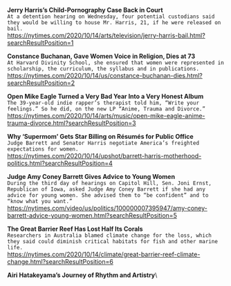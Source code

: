 **Jerry Harris’s Child-Pornography Case Back in Court**\
`At a detention hearing on Wednesday, four potential custodians said they would be willing to house Mr. Harris, 21, if he were released on bail.`\
https://nytimes.com/2020/10/14/arts/television/jerry-harris-bail.html?searchResultPosition=1

**Constance Buchanan, Gave Women Voice in Religion, Dies at 73**\
`At Harvard Divinity School, she ensured that women were represented in scholarship, the curriculum, the syllabus and in publications.`\
https://nytimes.com/2020/10/14/us/constance-buchanan-dies.html?searchResultPosition=2

**Open Mike Eagle Turned a Very Bad Year Into a Very Honest Album**\
`The 39-year-old indie rapper’s therapist told him, “Write your feelings.” So he did, on the new LP “Anime, Trauma and Divorce.”`\
https://nytimes.com/2020/10/14/arts/music/open-mike-eagle-anime-trauma-divorce.html?searchResultPosition=3

**Why ‘Supermom’ Gets Star Billing on Résumés for Public Office**\
`Judge Barrett and Senator Harris negotiate America’s freighted expectations for women.`\
https://nytimes.com/2020/10/14/upshot/barrett-harris-motherhood-politics.html?searchResultPosition=4

**Judge Amy Coney Barrett Gives Advice to Young Women**\
`During the third day of hearings on Capitol Hill, Sen. Joni Ernst, Republican of Iowa, asked Judge Amy Coney Barrett if she had any advice for young women. She advised them to “be confident” and to “know what you want.”`\
https://nytimes.com/video/us/politics/100000007395947/amy-coney-barrett-advice-young-women.html?searchResultPosition=5

**The Great Barrier Reef Has Lost Half Its Corals**\
`Researchers in Australia blamed climate change for the loss, which they said could diminish critical habitats for fish and other marine life.`\
https://nytimes.com/2020/10/14/climate/great-barrier-reef-climate-change.html?searchResultPosition=6

**Airi Hatakeyama’s Journey of Rhythm and Artistry**\
